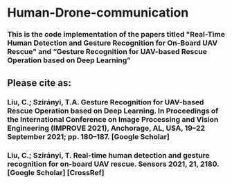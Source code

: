 # Human-Drone-communication
### This is the code implementation of the papers titled "Real-Time Human Detection and Gesture Recognition for On-Board UAV Rescue" and “Gesture Recognition for UAV-based Rescue Operation based on Deep Learning”
## Please cite as:
### Liu, C.; Szirányi, T.A. Gesture Recognition for UAV-based Rescue Operation based on Deep Learning. In Proceedings of the International Conference on Image Processing and Vision Engineering (IMPROVE 2021), Anchorage, AL, USA, 19–22 September 2021; pp. 180–187. [Google Scholar]
### Liu, C.; Szirányi, T. Real-time human detection and gesture recognition for on-board UAV rescue. Sensors 2021, 21, 2180. [Google Scholar] [CrossRef]
